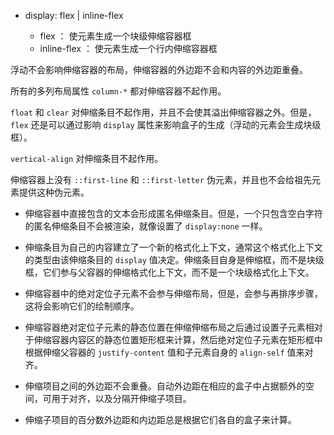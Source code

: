 * display: flex | inline-flex

	- flex ： 使元素生成一个块级伸缩容器框
	- inline-flex ： 使元素生成一个行内伸缩容器框
	
浮动不会影响伸缩容器的布局，伸缩容器的外边距不会和内容的外边距重叠。

所有的多列布局属性 `column-*` 都对伸缩容器不起作用。

`float` 和 `clear` 对伸缩条目不起作用，并且不会使其溢出伸缩容器之外。但是， `flex` 还是可以通过影响 `display` 属性来影响盒子的生成（浮动的元素会生成块级框）。

`vertical-align` 对伸缩条目不起作用。

伸缩容器上没有 `::first-line` 和 `::first-letter` 伪元素，并且也不会给祖先元素提供这种伪元素。

* 伸缩容器中直接包含的文本会形成匿名伸缩条目。但是，一个只包含空白字符的匿名伸缩条目不会被渲染，就像设置了 `display:none` 一样。

* 伸缩条目为自己的内容建立了一个新的格式化上下文，通常这个格式化上下文的类型由该伸缩条目的 `display` 值决定。伸缩条目自身是伸缩框，而不是块级框，它们参与父容器的伸缩格式化上下文，而不是一个块级格式化上下文。

* 伸缩容器中的绝对定位子元素不会参与伸缩布局，但是，会参与再排序步骤，这将会影响它们的绘制顺序。

* 伸缩容器绝对定位子元素的静态位置在伸缩伸缩布局之后通过设置子元素相对于伸缩容器内容区的静态位置矩形框来计算，然后绝对定位子元素在矩形框中根据伸缩父容器的 `justify-content` 值和子元素自身的 `align-self` 值来对齐。

* 伸缩项目之间的外边距不会重叠。自动外边距在相应的盒子中占据额外的空间，可用于对齐，以及分隔开伸缩子项目。

* 伸缩子项目的百分数外边距和内边距总是根据它们各自的盒子来计算。

 